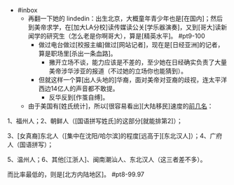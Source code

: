 - #inbox
    - 再翻一下她的 lindedin：出生北京，大概童年青少年也是[在国内]；然后到美帝求学，在[加大LA分校]读传媒读公关[学乐器演奏]，又到[哥大]读新闻学的研究生（怎么老是你啊哥大），算是[精英水平]。 #pt9-100
        - 做过电台做过[校报主编]做过[网站记者]，现在是[日经亚洲]的记者，算是职场里[杀出一条血路]。
            - 撇开立场不谈，能力应该是不差的，至少她在日经确实负责了大量美帝涉华涉亚的报道（不过她的立场你也能猜到）。
        - 但就这样一个算[出人头地的]华裔，面对美帝对亚裔的歧视，连太平洋西边14亿人的声音都不敢提。
            - 反华反到[作茧自缚]。
    - 由于美国有[姓氏统计]，所以[很容易看出][大陆移民]速度的[前几名](https://www.zhihu.com/question/500257903/answer/2235423176)：

1、福州人；2、朝鲜人（[国语拼写姓氏]的这部分[就能排第2]）；

3、[女真裔]东北人（[集中在沈阳/哈尔滨]的程度[远高于][东北汉人]）；4、广府人（国语拼写）；

5、温州人；6、其他[江浙人]、闽南潮汕人、东北汉人（这三者差不多）。

而比率最低的，则是[北方内陆地区]。 #pt8-99.97
